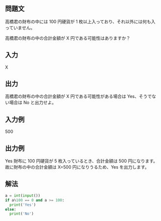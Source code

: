 ## 問題文
高橋君の財布の中には 
100 円硬貨が 
1 枚以上入っており、それ以外には何も入っていません。  

高橋君の財布の中の合計金額が 
X 円である可能性はありますか？
## 入力
X
## 出力
高橋君の財布の中の合計金額が 
X 円である可能性がある場合は Yes、そうでない場合は No と出力せよ。
## 入力例
500
## 出力例
Yes
財布に 
100 円硬貨が 
5 枚入っているとき、合計金額は 
500 円になります。故に財布の中の合計金額は 
X=500 円になりうるため、Yes を出力します。
## 解法

```python
a = int(input())
if a%100 == 0 and a >= 100:
  print('Yes')
else:
  print('No')